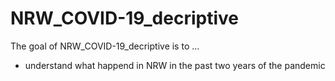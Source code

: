 
# NRW_COVID-19_decriptive

<!-- badges: start -->
<!-- badges: end -->

The goal of NRW_COVID-19_decriptive is to ...

- understand what happend in NRW in the past two years of the pandemic

